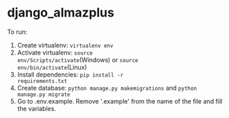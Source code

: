 # django_almazplus
To run:
1. Create virtualenv: <code>virtualenv env</code>
2. Activate virtualenv: <code>source env/Scripts/activate</code>(Windows) or <code>source env/bin/activate</code>(Linux)
3. Install dependencies: <code>pip install -r requirements.txt</code>
4. Create database: <code>python manage.py makemigrations</code> and <code>python manage.py migrate</code>
5. Go to .env.example. Remove '.example' from the name of the file and fill the variables.
